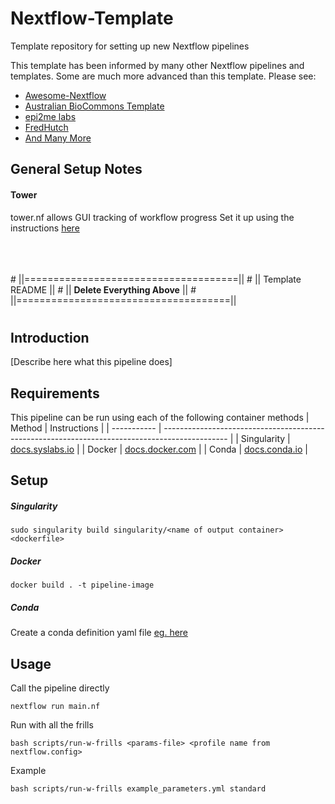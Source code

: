 # Nextflow-Template
Template repository for setting up new Nextflow pipelines

This template has been informed by many other Nextflow pipelines and templates. Some are much more advanced than this template. Please see:
- [Awesome-Nextflow](https://github.com/nextflow-io/awesome-nextflow)
- [Australian BioCommons Template](https://github.com/AustralianBioCommons/Nextflow_DSL2_template)
- [epi2me labs](https://github.com/epi2me-labs/wf-template)
- [FredHutch](https://github.com/FredHutch/workflow-template-nextflow)
- [And Many More](https://github.com/search?q=Nextflow%20Template&type=repositories)

## General Setup Notes

#### Tower 
tower.nf allows GUI tracking of workflow progress
Set it up using the instructions [here](https://help.tower.nf/22.4/getting-started/usage/#nextflow-with-tower)

<br>
<br>
<br>
# ||=====================================||
# ||   Template README                   ||
# ||   <b>Delete Everything Above</b>    ||
# ||=====================================||

# <PIPELINE NAME>
## Introduction 

[Describe here what this pipeline does]

## Requirements 
This pipeline can be run using each of the following container methods
| Method      | Instructions                                                                                   |
| ----------- | ---------------------------------------------------------------------------------------------- |
| Singularity | [docs.syslabs.io](https://docs.sylabs.io/guides/3.0/user-guide/installation.html)              |
| Docker      | [docs.docker.com](https://docs.docker.com/engine/install/)                                     |
| Conda       | [docs.conda.io](https://docs.conda.io/projects/conda/en/latest/user-guide/install/index.html)  |


## Setup
##### Singularity
```
sudo singularity build singularity/<name of output container> <dockerfile>
```

##### Docker
```
docker build . -t pipeline-image
```

##### Conda 
Create a conda definition yaml file [eg. here](conda/example.yml)

## Usage
Call the pipeline directly
```
nextflow run main.nf
```

Run with all the frills
```
bash scripts/run-w-frills <params-file> <profile name from nextflow.config>
```
Example
```
bash scripts/run-w-frills example_parameters.yml standard
```

